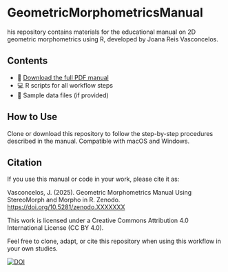 # GeometricMorphometricsManual

his repository contains materials for the educational manual on 2D geometric morphometrics using R, developed by Joana Reis Vasconcelos.

## Contents
- 📘 [Download the full PDF manual](link-to-your-pdf)
- 💻 R scripts for all workflow steps
- 📎 Sample data files (if provided)

## How to Use
Clone or download this repository to follow the step-by-step procedures described in the manual. Compatible with macOS and Windows.

## Citation
If you use this manual or code in your work, please cite it as:

Vasconcelos, J. (2025). Geometric Morphometrics Manual Using StereoMorph and Morpho in R. Zenodo. https://doi.org/10.5281/zenodo.XXXXXXX

This work is licensed under a Creative Commons Attribution 4.0 International License (CC BY 4.0).

Feel free to clone, adapt, or cite this repository when using this workflow in your own studies. 

[![DOI](https://zenodo.org/badge/DOI/10.5281/zenodo.16617766.svg)](https://doi.org/10.5281/zenodo.16617766)


